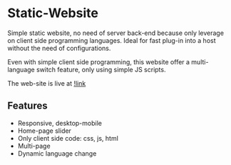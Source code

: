 # Static-Website

Simple static website, no need of server back-end because only leverage on client side programming languages. Ideal for fast plug-in into a host without the need of configurations. 

Even with simple client side programming, this website offer a multi-language switch feature, only using simple JS scripts.

The web-site is live at [!link](http://onlifesolutions.com)

## Features
- Responsive, desktop-mobile
- Home-page slider
- Only client side code: css, js, html
- Multi-page
- Dynamic language change

